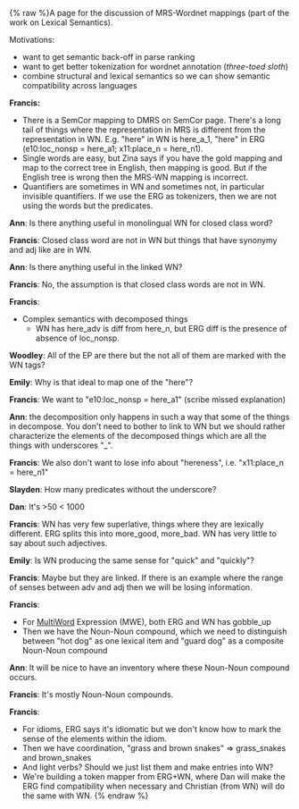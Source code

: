 {% raw %}A page for the discussion of MRS-Wordnet mappings (part of the work on
Lexical Semantics).

Motivations:

- want to get semantic back-off in parse ranking
- want to get better tokenization for wordnet annotation (*three-toed
sloth*)
- combine structural and lexical semantics so we can show semantic
compatibility across languages

**Francis:**

- There is a SemCor mapping to DMRS on SemCor
page. There's a long tail of things where the representation in MRS
is different from the representation in WN. E.g. "here" in WN is
here\_a\_1, "here" in ERG (e10:loc\_nonsp = here\_a1; x11:place\_n =
here\_n1).
- Single words are easy, but Zina says if you have the gold mapping
and map to the correct tree in English, then mapping is good. But if
the English tree is wrong then the MRS-WN mapping is incorrect.
- Quantifiers are sometimes in WN and sometimes not, in particular
invisible quantifiers. If we use the ERG as tokenizers, then we are
not using the words but the predicates.

**Ann**: Is there anything useful in monolingual WN for closed class
word?

**Francis**: Closed class word are not in WN but things that have
synonymy and adj like are in WN.

**Ann**: Is there anything useful in the linked WN?

**Francis**: No, the assumption is that closed class words are not in
WN.

**Francis**:

- Complex semantics with decomposed things
  - WN has here\_adv is diff from here\_n, but ERG diff is the
presence of absence of loc\_nonsp.

**Woodley**: All of the EP are there but the not all of them are marked
with the WN tags?

**Emily**: Why is that ideal to map one of the "here"?

**Francis**: We want to "e10:loc\_nonsp = here\_a1" (scribe missed
explanation)

**Ann**: the decomposition only happens in such a way that some of the
things in decompose. You don't need to bother to link to WN but we
should rather characterize the elements of the decomposed things which
are all the things with underscores "\_".

**Francis**: We also don't want to lose info about "hereness", i.e.
"x11:place\_n = here\_n1"

**Slayden**: How many predicates without the underscore?

**Dan**: It's &gt;50 &lt; 1000

**Francis**: WN has very few superlative, things where they are
lexically different. ERG splits this into more\_good, more\_bad. WN has
very little to say about such adjectives.

**Emily**: Is WN producing the same sense for "quick" and "quickly"?

**Francis**: Maybe but they are linked. If there is an example where the
range of senses between adv and adj then we will be losing information.

**Francis**:

- For [MultiWord](/MultiWord) Expression (MWE), both ERG and WN has
gobble\_up
- Then we have the Noun-Noun compound, which we need to distinguish
between "hot dog" as one lexical item and "guard dog" as a composite
Noun-Noun compound

**Ann**: It will be nice to have an inventory where these Noun-Noun
compound occurs.

**Francis**: It's mostly Noun-Noun compounds.

**Francis**:

- For idioms, ERG says it's idiomatic but we don't know how to mark
the sense of the elements within the idiom.
- Then we have coordination, "grass and brown snakes" =&gt;
grass\_snakes and brown\_snakes
- And light verbs? Should we just list them and make entries into WN?
- We're building a token mapper from ERG+WN, where Dan will make the
ERG find compatibility when necessary and Christian (from WN) will
do the same with WN.
<update date omitted for speed>{% endraw %}